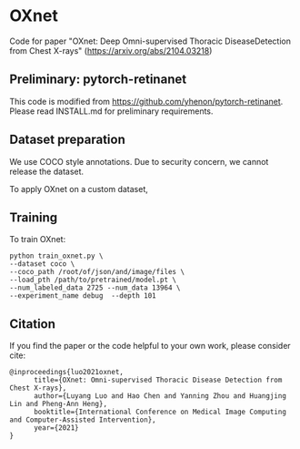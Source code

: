 # OXnet
Code for paper "OXnet: Deep Omni-supervised Thoracic DiseaseDetection from Chest X-rays" (https://arxiv.org/abs/2104.03218)

## Preliminary: pytorch-retinanet
This code is modified from https://github.com/yhenon/pytorch-retinanet. Please read INSTALL.md for preliminary requirements.

## Dataset preparation
We use COCO style annotations. Due to security concern, we cannot release the dataset. 

To apply OXnet on a custom dataset, 

## Training
To train OXnet:
```
python train_oxnet.py \
--dataset coco \
--coco_path /root/of/json/and/image/files \
--load_pth /path/to/pretrained/model.pt \
--num_labeled_data 2725 --num_data 13964 \
--experiment_name debug  --depth 101
```

## Citation
If you find the paper or the code helpful to your own work, please consider cite:
```
@inproceedings{luo2021oxnet,
      title={OXnet: Omni-supervised Thoracic Disease Detection from Chest X-rays}, 
      author={Luyang Luo and Hao Chen and Yanning Zhou and Huangjing Lin and Pheng-Ann Heng},
      booktitle={International Conference on Medical Image Computing and Computer-Assisted Intervention},
      year={2021}
}
```
